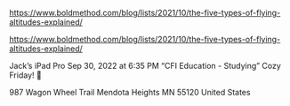 https://www.boldmethod.com/blog/lists/2021/10/the-five-types-of-flying-altitudes-explained/

https://www.boldmethod.com/blog/lists/2021/10/the-five-types-of-flying-altitudes-explained/


Jack’s iPad Pro
Sep 30, 2022 at 6:35 PM
“CFI Education  - Studying”
Cozy Friday! 🤗

987 Wagon Wheel Trail
Mendota Heights MN 55120
United States